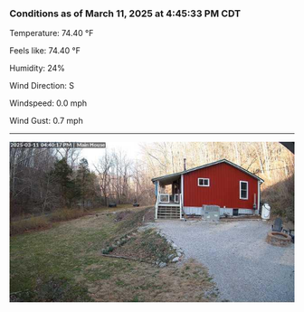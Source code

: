 ### Conditions as of March 11, 2025 at 4:45:33 PM CDT 

Temperature: 74.40 &deg;F

Feels like: 74.40 &deg;F

Humidity: 24%

Wind Direction: S

Windspeed: 0.0 mph

Wind Gust: 0.7 mph

---

<img src="./images/latest.jpeg"/>

